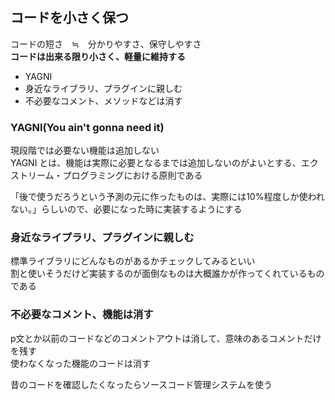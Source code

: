 ## コードを小さく保つ

コードの短さ　≒　分かりやすさ、保守しやすさ  
**コードは出来る限り小さく、軽量に維持する**  

* YAGNI
* 身近なライブラリ、プラグインに親しむ
* 不必要なコメント、メソッドなどは消す
  
### YAGNI(You ain't gonna need it)

現段階では必要ない機能は追加しない  
YAGNI とは、機能は実際に必要となるまでは追加しないのがよいとする、エクストリーム・プログラミングにおける原則である  

「後で使うだろうという予測の元に作ったものは、実際には10%程度しか使われない。」らしいので、必要になった時に実装するようにする  

### 身近なライプラリ、プラグインに親しむ

標準ライブラリにどんなものがあるかチェックしてみるといい  
割と使いそうだけど実装するのが面倒なものは大概誰かが作ってくれているものである    

### 不必要なコメント、機能は消す

p文とか以前のコードなどのコメントアウトは消して、意味のあるコメントだけを残す  
使わなくなった機能のコードは消す  
  
昔のコードを確認したくなったらソースコード管理システムを使う  

